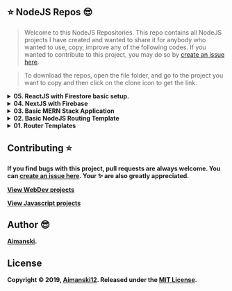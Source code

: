## :star: NodeJS Repos :sunglasses:

> Welcome to this NodeJS Repositories. This repo contains all NodeJS projects I have created and wanted to share it for anybody who wanted to use, copy, improve any of the following codes. If you wanted to contribute to this project, you may do so by [create an issue here](https://github.com/Aimanski12/book-worm/issues/new).

> To download the repos, open the file folder, and go to the project you want to copy and then click on the clone icon to get the link. 

<details>
  <summary><strong>05. ReactJS with Firestore basic setup.<strong></summary>
  
  ### OverView 
  
  > This is a basic application that allows users to visit the website and browse posts from users. The visitor needs to get signin (aunthentication) for them to posts items and view all posts from all users.

  > The app uses ReactJs as its frontend with Materialize as the CSS Framework. It also uses Firebase Authentication, to verify users if they have accounts. It also uses Firestore to save create, delete, and update data. It also uses Firebase Cloud Functions to and hosting. 

  > You can visit the website [here](https://app02-27372.web.app/).
  
  <br>
</details>

<details>
  <summary><strong>04. NextJS with Firebase<strong></summary>
  
  ### OverView 
  
  > This application is a complete NextJS app with Firebase as its cloud server. It uses firebase cloud functions, firebase storage, firebase firestore to save data, multimedia files. The app also uses firebase authentication which encapsulates the app for easy validation.
  <br>
</details>

<details>
  <summary><strong>03. Basic MERN Stack Application<strong></summary>
  
  ### OverView 
  
  > If you need a basic MERN stack application, you can download this repo. It has a basic routes setup with JWT Authentication for some guarded routes. It also has included backend NodeJS setup with MongoDB.
  <br>
</details>

<details>
  <summary><strong>02. Basic NodeJS Routing Template<strong></summary>
  
  ### OverView 
  
  > This repo contains a basic setup for nodejs routing template which includes JWT authentication to guarded routes. It also includes mongoose data models for a basic data structure setup.
  <br>
</details>


<details>
  <summary><strong>01. Router Templates<strong></summary>
  
  ### OverView 
  
  > This repos contains a basic nodejs boilerplate which includes routing, uploading files, and basic heroku setup.
  <br>
</details>


## Contributing :star:

If you find bugs with this project, pull requests are always welcome. You can [create an issue here](https://github.com/Aimanski12/NodeJS-Repo/issues/new).
Your :sparkles: are also greatly appreciated.

[View WebDev projects](https://github.com/Aimanski12/web_dev_projects)

[View Javascript projects](https://github.com/Aimanski12/Javascript_Projects)

## Author :sunglasses:

[Aimanski](http://bit.ly/aiman-profile-github).

## License 

Copyright © 2019, [Aimanski12](http://bit.ly/aiman-profile-github).
Released under the [MIT License](LICENSE).
